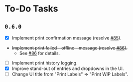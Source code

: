 # To-Do Tasks

## `0.6.0`
- [x] Implement print confirmation message (resolve [#85](https://github.com/LotCoM/LotCoM-printer/issues/85)).
- ~~Implement print failed - offline - message (resolve [#86](https://github.com/LotCoM/LotCoM-printer/issues/86)).~~
  - See [#86](https://github.com/LotCoM/LotCoM-printer/issues/86) for details.
- [ ] Implement print history logging.
- [x] Improve stand-out of entries and dropdowns in the UI.
- [ ] Change UI title from "Print Labels" => "Print WIP Labels".